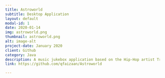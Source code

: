 ```yaml
---
title: Astroworld
subtitle: Desktop Application
layout: default
modal-id: 1
date: 2020-01-14
img: astroworld.png
thumbnail: astroworld.png
alt: image-alt
project-date: January 2020
client: Github
category: Java
description: A music jukebox application based on the Hip-Hop artist Travis Scott.
link: https://github.com/qfaizaan/Astroworld

---
```

